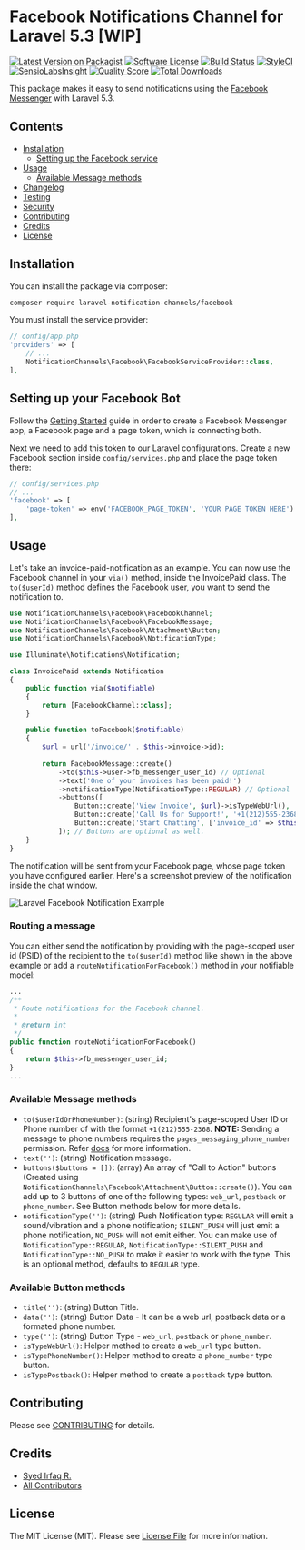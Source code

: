 # Facebook Notifications Channel for Laravel 5.3 [WIP]

[![Latest Version on Packagist](https://img.shields.io/packagist/v/laravel-notification-channels/facebook.svg?style=flat-square)](https://packagist.org/packages/laravel-notification-channels/facebook)
[![Software License](https://img.shields.io/badge/license-MIT-brightgreen.svg?style=flat-square)](LICENSE.md)
[![Build Status](https://img.shields.io/travis/laravel-notification-channels/facebook/master.svg?style=flat-square)](https://travis-ci.org/laravel-notification-channels/facebook)
[![StyleCI](https://styleci.io/repos/65683997/shield)](https://styleci.io/repos/65683997)
[![SensioLabsInsight](https://img.shields.io/sensiolabs/i/70841e16-34aa-496e-91c7-ba49d55841c8.svg?style=flat-square)](https://insight.sensiolabs.com/projects/70841e16-34aa-496e-91c7-ba49d55841c8)
[![Quality Score](https://img.shields.io/scrutinizer/g/laravel-notification-channels/facebook.svg?style=flat-square)](https://scrutinizer-ci.com/g/laravel-notification-channels/facebook)
[![Total Downloads](https://img.shields.io/packagist/dt/laravel-notification-channels/facebook.svg?style=flat-square)](https://packagist.org/packages/laravel-notification-channels/facebook)

This package makes it easy to send notifications using the [Facebook Messenger](https://developers.facebook.com/docs/messenger-platform/product-overview) with Laravel 5.3.

## Contents

- [Installation](#installation)
	- [Setting up the Facebook service](#setting-up-the-facebook-service)
- [Usage](#usage)
	- [Available Message methods](#available-message-methods)
- [Changelog](#changelog)
- [Testing](#testing)
- [Security](#security)
- [Contributing](#contributing)
- [Credits](#credits)
- [License](#license)


## Installation

You can install the package via composer:

``` bash
composer require laravel-notification-channels/facebook
```

You must install the service provider:

```php
// config/app.php
'providers' => [
    // ...
    NotificationChannels\Facebook\FacebookServiceProvider::class,
],
```

## Setting up your Facebook Bot

Follow the [Getting Started](https://developers.facebook.com/docs/messenger-platform/quickstart) guide in order to create a Facebook Messenger app, a Facebook page and a page token, which is connecting both.

Next we need to add this token to our Laravel configurations. Create a new Facebook section inside `config/services.php` and place the page token there:

```php
// config/services.php
// ...
'facebook' => [
    'page-token' => env('FACEBOOK_PAGE_TOKEN', 'YOUR PAGE TOKEN HERE')
],
```

## Usage

Let's take an invoice-paid-notification as an example.
You can now use the Facebook channel in your `via()` method, inside the InvoicePaid class. The `to($userId)` method defines the Facebook user, you want to send the notification to.

``` php
use NotificationChannels\Facebook\FacebookChannel;
use NotificationChannels\Facebook\FacebookMessage;
use NotificationChannels\Facebook\Attachment\Button;
use NotificationChannels\Facebook\NotificationType;

use Illuminate\Notifications\Notification;

class InvoicePaid extends Notification
{
    public function via($notifiable)
    {
        return [FacebookChannel::class];
    }

    public function toFacebook($notifiable)
    {
        $url = url('/invoice/' . $this->invoice->id);
        
        return FacebookMessage::create()
            ->to($this->user->fb_messenger_user_id) // Optional
            ->text('One of your invoices has been paid!')
            ->notificationType(NotificationType::REGULAR) // Optional
            ->buttons([
                Button::create('View Invoice', $url)->isTypeWebUrl(),
                Button::create('Call Us for Support!', '+1(212)555-2368')->isTypePhoneNumber(),
                Button::create('Start Chatting', ['invoice_id' => $this->invoice->id])->isTypePostback() // Custom payload sent back to your server
            ]); // Buttons are optional as well.
    }
}
```

The notification will be sent from your Facebook page, whose page token you have configured earlier. Here's a screenshot preview of the notification inside the chat window.

![Laravel Facebook Notification Example](https://cloud.githubusercontent.com/assets/1915268/17666125/58d6b66c-631c-11e6-9380-0400832b2e48.png)

### Routing a message

You can either send the notification by providing with the page-scoped user id (PSID) of the recipient to the `to($userId)` method like shown in the above example or add a `routeNotificationForFacebook()` method in your notifiable model:

``` php
...
/**
 * Route notifications for the Facebook channel.
 *
 * @return int
 */
public function routeNotificationForFacebook()
{
    return $this->fb_messenger_user_id;
}
...
```

### Available Message methods

- `to($userIdOrPhoneNumber)`: (string) Recipient's page-scoped User ID or Phone number of with the format `+1(212)555-2368`. **NOTE:** Sending a message to phone numbers requires the `pages_messaging_phone_number` permission. Refer [docs](https://developers.facebook.com/docs/messenger-platform/send-api-reference#phone_number) for more information.
- `text('')`: (string) Notification message.
- `buttons($buttons = [])`: (array) An array of "Call to Action" buttons (Created using `NotificationChannels\Facebook\Attachment\Button::create()`). You can add up to 3 buttons of one of the following types: `web_url`, `postback` or `phone_number`. See Button methods below for more details.
- `notificationType('')`: (string) Push Notification type: `REGULAR` will emit a sound/vibration and a phone notification; `SILENT_PUSH` will just emit a phone notification, `NO_PUSH` will not emit either. You can make use of `NotificationType::REGULAR`, `NotificationType::SILENT_PUSH` and `NotificationType::NO_PUSH` to make it easier to work with the type. This is an optional method, defaults to `REGULAR` type.

### Available Button methods

- `title('')`: (string) Button Title.
- `data('')`: (string) Button Data - It can be a web url, postback data or a formated phone number.
- `type('')`: (string) Button Type - `web_url`, `postback` or `phone_number`.
- `isTypeWebUrl()`: Helper method to create a `web_url` type button.
- `isTypePhoneNumber()`: Helper method to create a `phone_number` type button.
- `isTypePostback()`: Helper method to create a `postback` type button.

## Contributing

Please see [CONTRIBUTING](CONTRIBUTING.md) for details.

## Credits

- [Syed Irfaq R.](https://github.com/irazasyed)
- [All Contributors](../../contributors)

## License

The MIT License (MIT). Please see [License File](LICENSE.md) for more information.
